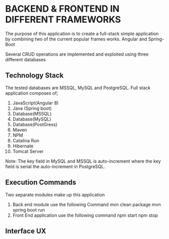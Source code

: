 # BACKEND & FRONTEND IN DIFFERENT FRAMEWORKS

The purpose of this application is to create a full-stack simple application by combining two of the current popular frames works. Angular and Spring-Boot

Several CRUD operations are implemented and exploited using three different databases

## Technology Stack

The tested databases are MSSQL, MySQL and PostgreSQL. Full stack application composes of;
1. JavaScript(Angular 8)
2. Java (Spring boot)
3. Database(MSSQL)
4. Database(MySQL)
5. Database(PostGress)
6. Maven
7. NPM
8. Catalina Run
9. Hibernate
10. Tomcat Server

Note: The key field in MySQL and MSSQL is auto-increment where the key field is serial the auto-increment in PostgreSQL. 

## Execution Commands

Two separate modules make up this application
1. Back end module use the following Command
	mvn clean package
        mvn spring boot run
2. Front End application use the following command
        npm start
        npm stop

## Interface UX
 

